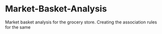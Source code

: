 # Market-Basket-Analysis
Market basket analysis for the grocery store. Creating the association rules for the same
